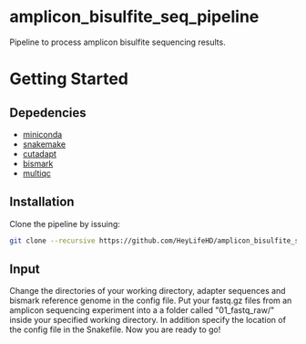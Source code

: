 # amplicon_bisulfite_seq_pipeline
Pipeline to process amplicon bisulfite sequencing results.

Getting Started
===============

## Depedencies
- [miniconda](https://conda.io/miniconda.html)
- [snakemake](https://snakemake.readthedocs.io/en/stable/)
- [cutadapt](https://cutadapt.readthedocs.io/)
- [bismark](https://www.bioinformatics.babraham.ac.uk/projects/bismark/)
- [multiqc](https://multiqc.info/)

## Installation
Clone the pipeline by issuing:
```bash
git clone --recursive https://github.com/HeyLifeHD/amplicon_bisulfite_seq_pipeline/
```

## Input
Change the directories of your working directory, adapter sequences and bismark reference genome in the config file. Put your fastq.gz files from an amplicon sequencing experiment into a a folder called "01_fastq_raw/" inside your specified working directory. In addition specify the location of the config file in the Snakefile. Now you are ready to go!
